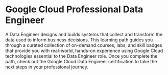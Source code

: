 # Google Cloud Professional Data Engineer
A Data Engineer designs and builds systems that collect and transform the data used to inform business decisions. This learning path guides you through a curated collection of on-demand courses, labs, and skill badges that provide you with real-world, hands-on experience using Google Cloud technologies essential to the Data Engineer role. Once you complete the path, check out the Google Cloud Data Engineer certification to take the next steps in your professional journey.
